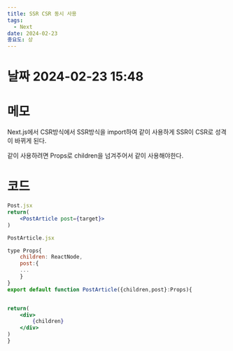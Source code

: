 ```yaml
---
title: SSR CSR 동시 사용
tags:
  - Next
date: 2024-02-23
중요도: 상
---
```

# 날짜  2024-02-23 15:48

# 메모
Next.js에서 CSR방식에서  SSR방식을 import하여 같이 사용하게 SSR이 CSR로 성격이 바뀌게 된다.

같이 사용하려면 Props로 children을 넘겨주어서 같이 사용해야한다.

# 코드
```jsx
Post.jsx
return(
	<PostArticle post={target}>
)
```

```jsx
PostArticle.jsx

type Props{
	children: ReactNode,
	post:{
	...
	}
}
export default function PostArticle({children,post}:Props){


return(
	<div>
		{children}
	</div>
)
}
```